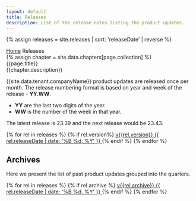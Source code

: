 ```yaml
---
layout: default
title: Releases
description: List of the release notes listing the product updates.
---
```


{% assign releases = site.releases | sort: 'releaseDate' | reverse %}

<div class="wrap">
    <div class="breadcrumbs">
        <a href="/" class="breadcrumbs__item">Home</a>
        <span class="breadcrumbs__item">Releases</span>
    </div>
</div>
{% assign chapter = site.data.chapters[page.collection] %}
<div class="welcomer welcomer_icon">
    <div class="wrap">
        <div class="welcomer__icon {{chapter.welcommer-class}}"><i class="fa {{chapter.fa-icon}}"></i></div>
        <div class="welcomer__tit">{{page.title}}</div>
        <div class="welcomer__text">{{chapter.description}}</div>
    </div>
</div>

<div class="wrap">
    <div class="description">
      <p>
      {{site.data.tenant.companyName}} product updates are released once per month.
      The release numbering format is based on year and week of the release - <strong>YY.WW</strong>.
      <ul>
        <li><strong>YY</strong> are the last two digits of the year.</li>
        <li><strong>WW</strong> is the number of the week in that year.</li>
        </ul>
        <p>
            The latest release is 23.39 and the next release would be 23.43.
        </p>
    </p>
    <!-- {% assign week = releases[0].version | split: "." %}
      <p>
        The latest release is <strong>v{{releases[0].version}}</strong> and the
        next release would be <strong>v{{week[0]}}.{{week[1] | plus: 2}}</strong>.
      </p> -->
    </div>
</div>

<div class="file-box file-box_release_notes">
    <div class="wrap">
        <div class="file-box__list">
            {% for rel in releases %}
                {% if rel.version%}
                <a class="file-box__item" href="{{rel.url}}">
                        <span class="file-box__inner">
                            <i class="fa fa-newspaper-o"></i>
                            <span class="file-box__tit">v{{rel.version}}</span>
                            <time>{{ rel.releaseDate | date: '%B %d, %Y' }}</time>
                        </span>
                </a>
                {% endif %}
            {% endfor %}
        </div>
    </div>
    <div class="wrap">
    <div class="description">
    <h2>Archives</h2>
      <p>
      Here we present the list of past product updates grouped into the quarters.
      </p>
    </div>
    </div>
    <div class="wrap">
        <div class="file-box__list">
            {% for rel in releases %}
                {% if rel.archive %}
                <a class="file-box__item" href="{{rel.url}}">
                        <span class="file-box__inner">
                            <i class="fa fa-archive"></i>
                            <span class="file-box__tit">v{{rel.archive}}</span>
                            <time>{{ rel.releaseDate | date: '%B %d, %Y' }}</time>
                        </span>
                </a>
                {% endif %}
            {% endfor %}
        </div>
    </div>
</div>
